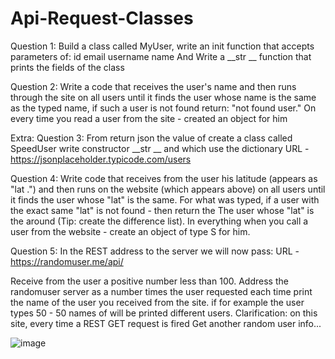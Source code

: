 # Api-Request-Classes
Question 1:
Build a class called MyUser, write an init function that accepts parameters of:
id
email
username
name
And Write a __str __ function that prints the fields of the class

Question 2:
Write a code that receives the user's name and then runs through the site on all users until it finds the user whose name is the same as the typed name, if such a user is not found return:
"not found user."
On every time you read a user from the site - created an object for him

Extra:
Question 3:
From return json the value of create a class called SpeedUser write constructor __str __ and which use the dictionary
URL - https://jsonplaceholder.typicode.com/users

Question 4:
Write code that receives from the user his latitude (appears as "lat .") and then runs
on the website (which appears above) on all users until it finds the user whose "lat" is the same.
For what was typed, if a user with the exact same "lat" is not found - then return the
The user whose "lat" is the around (Tip: create the difference list).
In everything when you call a user from the website - create an object of type S for him.

Question 5:
In the REST address to the server we will now pass:
URL - https://randomuser.me/api/

Receive from the user a positive number less than 100. 
Address the randomuser server as a number times the user requested each time print the name of the user you received from the site.
if for example the user types 50 - 50 names of will be printed different users.
Clarification: on this site, every time a REST GET request is fired
Get another random user info...



![image](https://user-images.githubusercontent.com/111492589/230242727-245a89a8-627b-4518-90e5-8181af3721f7.png)

